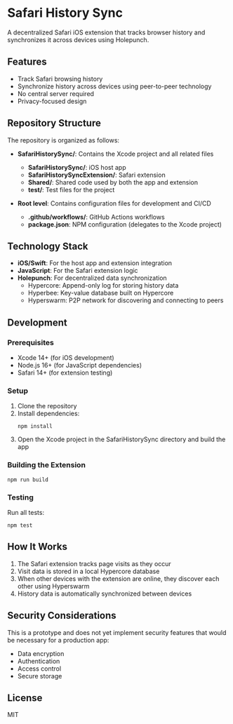 # Safari History Sync

A decentralized Safari iOS extension that tracks browser history and synchronizes it across devices using Holepunch.

## Features

- Track Safari browsing history
- Synchronize history across devices using peer-to-peer technology
- No central server required
- Privacy-focused design

## Repository Structure

The repository is organized as follows:

- **SafariHistorySync/**: Contains the Xcode project and all related files
  - **SafariHistorySync/**: iOS host app
  - **SafariHistorySyncExtension/**: Safari extension
  - **Shared/**: Shared code used by both the app and extension
  - **test/**: Test files for the project

- **Root level**: Contains configuration files for development and CI/CD
  - **.github/workflows/**: GitHub Actions workflows
  - **package.json**: NPM configuration (delegates to the Xcode project)

## Technology Stack

- **iOS/Swift**: For the host app and extension integration
- **JavaScript**: For the Safari extension logic
- **Holepunch**: For decentralized data synchronization
  - Hypercore: Append-only log for storing history data
  - Hyperbee: Key-value database built on Hypercore
  - Hyperswarm: P2P network for discovering and connecting to peers

## Development

### Prerequisites

- Xcode 14+ (for iOS development)
- Node.js 16+ (for JavaScript dependencies)
- Safari 14+ (for extension testing)

### Setup

1. Clone the repository
2. Install dependencies:
   ```
   npm install
   ```
3. Open the Xcode project in the SafariHistorySync directory and build the app

### Building the Extension

```
npm run build
```

### Testing

Run all tests:

```
npm test
```

## How It Works

1. The Safari extension tracks page visits as they occur
2. Visit data is stored in a local Hypercore database
3. When other devices with the extension are online, they discover each other using Hyperswarm
4. History data is automatically synchronized between devices

## Security Considerations

This is a prototype and does not yet implement security features that would be necessary for a production app:

- Data encryption
- Authentication
- Access control
- Secure storage

## License

MIT